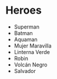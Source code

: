 # Heroes

-   Superman
-   Batman
-   Aquaman
-   Mujer Maravilla
-   Linterna Verde
-   Robin
-   Volcán Negro
-   Salvador
